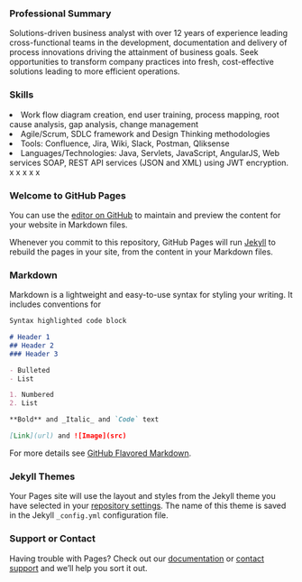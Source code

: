### Professional Summary
Solutions-driven business analyst with over 12 years of experience leading cross-functional teams in the development, documentation and delivery of process innovations driving the attainment of business goals. Seek opportunities to transform company practices into fresh, cost-effective solutions leading to more efficient operations.

### Skills
<li> Work flow diagram creation, end user training, process mapping, root cause analysis, gap analysis, change management
<li> Agile/Scrum, SDLC framework and Design Thinking methodologies
<li> Tools: Confluence, Jira, Wiki, Slack, Postman, Qliksense
<li> 	Languages/Technologies: Java, Servlets, JavaScript, AngularJS, Web services SOAP, REST API services (JSON and XML) using JWT encryption.
  x
  x
  x
  x
  x
  


### Welcome to GitHub Pages

You can use the [editor on GitHub](https://github.com/himanshugoyal13/Resume/edit/master/README.md) to maintain and preview the content for your website in Markdown files.

Whenever you commit to this repository, GitHub Pages will run [Jekyll](https://jekyllrb.com/) to rebuild the pages in your site, from the content in your Markdown files.

### Markdown

Markdown is a lightweight and easy-to-use syntax for styling your writing. It includes conventions for

```markdown
Syntax highlighted code block

# Header 1
## Header 2
### Header 3

- Bulleted
- List

1. Numbered
2. List

**Bold** and _Italic_ and `Code` text

[Link](url) and ![Image](src)
```

For more details see [GitHub Flavored Markdown](https://guides.github.com/features/mastering-markdown/).

### Jekyll Themes

Your Pages site will use the layout and styles from the Jekyll theme you have selected in your [repository settings](https://github.com/himanshugoyal13/Resume/settings). The name of this theme is saved in the Jekyll `_config.yml` configuration file.

### Support or Contact

Having trouble with Pages? Check out our [documentation](https://help.github.com/categories/github-pages-basics/) or [contact support](https://github.com/contact) and we’ll help you sort it out.
